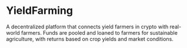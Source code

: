 # YieldFarming
  A decentralized platform that connects yield farmers in crypto with real-world farmers. Funds are pooled and loaned to farmers for sustainable agriculture, with returns based on crop yields and market conditions.

